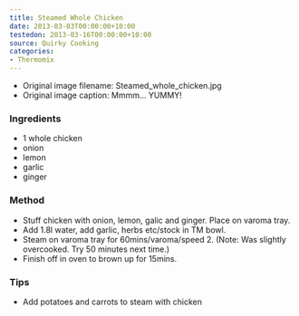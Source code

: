 ```yaml
---
title: Steamed Whole Chicken
date: 2013-03-03T00:00:00+10:00
testedon: 2013-03-16T00:00:00+10:00
source: Quirky Cooking
categories:
- Thermomix
---
```







* Original image filename: Steamed_whole_chicken.jpg
* Original image caption: Mmmm... YUMMY!




### Ingredients

* 1 whole chicken
* onion
* lemon
* garlic
* ginger

### Method

* Stuff chicken with onion, lemon, galic and ginger.  Place on varoma tray.
* Add 1.8l water, add garlic, herbs etc/stock in TM bowl.
* Steam on varoma tray for 60mins/varoma/speed 2. (Note: Was slightly overcooked. Try 50 minutes next time.)
* Finish off in oven to brown up for 15mins.

### Tips

* Add potatoes and carrots to steam with chicken
